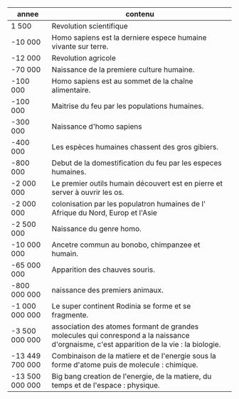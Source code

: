 | annee	| contenu | 
|---|---|
| 1 500 | Revolution scientifique |
| -10 000 | Homo sapiens est la derniere espece humaine vivante sur terre. |
| -12 000 | Revolution agricole |
| -70 000	| Naissance de la premiere culture humaine. |
| -100 000 | Homo sapiens est au sommet de la chaîne alimentaire. |
| -100 000 | Maitrise du feu par les populations humaines.|
| -300 000 | Naissance d'homo sapiens | 
| -400 000 | Les espèces humaines chassent des gros gibiers. |
| -800 000 | Debut de la domestification du feu par les especes humaines. |
| -2 000 000 |Le premier outils humain découvert est en pierre et server à ouvrir les os. |
| -2 000 000 | colonisation par les populatron humaines de l' Afrique du Nord, Europ et l'Asie |
| -2 500 000 | Naissance du genre homo. |
| -10 000 000 | Ancetre commun au bonobo, chimpanzee et humain. |
| -65 000 000	| Apparition des chauves souris. |
| -800 000 000	| naissance des premiers animaux. |
| -1 000 000 000	|Le super continent Rodinia se forme et se fragmente. |
| -3 500 000 000	| association des atomes formant de grandes molecules qui conrespond a la naissance d'orgnaisme, c'est apparition de la vie :  la biologie. |
| -13 449 700 000	| Combinaison de la matiere et de l'energie sous la forme d'atome puis de molecule : chimique. |
| -13 500 000 000	| Big bang creation de l'energie, de la matiere, du temps et de l'espace : physique. |
